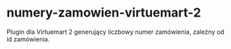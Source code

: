 numery-zamowien-virtuemart-2
============================

Plugin dla Virtuemart 2 generujący liczbowy numer zamówienia, zależny od id zamówienia.
